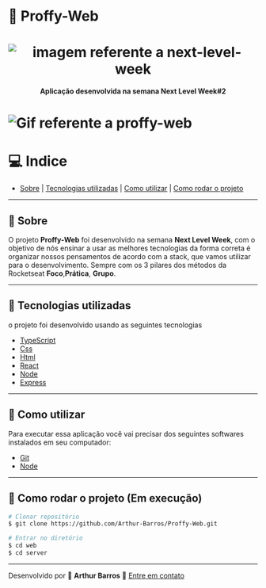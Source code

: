 # :memo: Proffy-Web

<h1 align="center">
  <img src="https://github.com/tgmarinho/tgmarinho/blob/master/banner.png?raw=true" alt="imagem referente a next-level-week">
</h1>



**<p align="center">Aplicação desenvolvida na semana Next Level Week#2</p>**
  
<h1>
  <img src="https://ik.imagekit.io/xlj9cejf8v/proffy_8k2AaazEDY.gif" alt="Gif referente a proffy-web">
</h1>

# :computer: Indice
- [Sobre](#bookmark-sobre) | [Tecnologias utilizadas](#rocket-tecnologias-utilizadas) | [Como utilizar](#electric_plug-como-utilizar) | [Como rodar o projeto](#file_folder-como-rodar-o-projeto-em-execução) 

---

## :bookmark: Sobre 

O projeto **Proffy-Web** foi desenvolvido na semana **Next Level Week**, com o objetivo de nós ensinar a usar as melhores tecnologias da forma correta é organizar
nossos pensamentos de acordo com a stack, que vamos utilizar para o desenvolvimento.
Sempre com os 3 pilares dos métodos da Rocketseat **Foco**,**Prática**, **Grupo**.

---

## :rocket: Tecnologias utilizadas 

o projeto foi desenvolvido usando as seguintes tecnologias

- [TypeScript](https://www.typescriptlang.org/)
- [Css](https://www.w3schools.com/Css/)
- [Html](https://www.w3schools.com/html/)
- [React](https://pt-br.reactjs.org/)
- [Node](https://nodejs.org/en/)
- [Express](https://expressjs.com/pt-br/)

---

## :electric_plug: Como utilizar 
Para executar essa aplicação você vai precisar dos seguintes softwares instalados em seu computador:
- [Git](https://git-scm.com/)
- [Node](https://expressjs.com/pt-br/)

---

## :file_folder: Como rodar o projeto (Em execução)

```bash
# Clonar repositório
$ git clone https://github.com/Arthur-Barros/Proffy-Web.git

# Entrar no diretório
$ cd web
$ cd server


```
---

Desenvolvido por :purple_heart: **Arthur Barros** :email: [Entre em contato](https://www.linkedin.com/in/arthur-barros-/)
